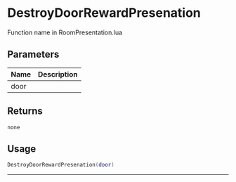 # DestroyDoorRewardPresenation

Function name in RoomPresentation.lua

## Parameters

| Name | Description |
| ---- | ----------- |
| door |             |

## Returns

`none`

## Usage

```lua
DestroyDoorRewardPresenation(door)
```

---
